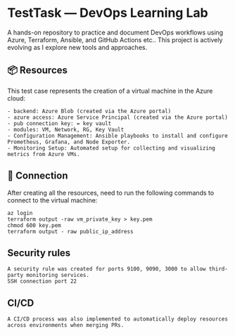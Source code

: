 # TestTask — DevOps Learning Lab

A hands-on repository to practice and document DevOps workflows using Azure, Terraform, Ansible, and GitHub Actions etc.. This project is actively evolving as I explore new tools and approaches.

## 📦 Resources
This test case represents the creation of a virtual machine in the Azure cloud:
```
- backend: Azure Blob (created via the Azure portal)
- azure access: Azure Service Principal (created via the Azure portal)
- pub connection key: = key vault
- modules: VM, Network, RG, Key Vault
- Configuration Management: Ansible playbooks to install and configure Prometheus, Grafana, and Node Exporter.
- Monitoring Setup: Automated setup for collecting and visualizing metrics from Azure VMs.
```


## 🚀 Connection
After creating all the resources, need to run the following commands to connect to the virtual machine:
```
az login
terraform output -raw vm_private_key > key.pem
chmod 600 key.pem
terraform output - raw public_ip_address
```

## Security rules
```
A security rule was created for ports 9100, 9090, 3000 to allow third-party monitoring services.
SSH connection port 22
```

## CI/CD
```
A CI/CD process was also implemented to automatically deploy resources across environments when merging PRs.
```
